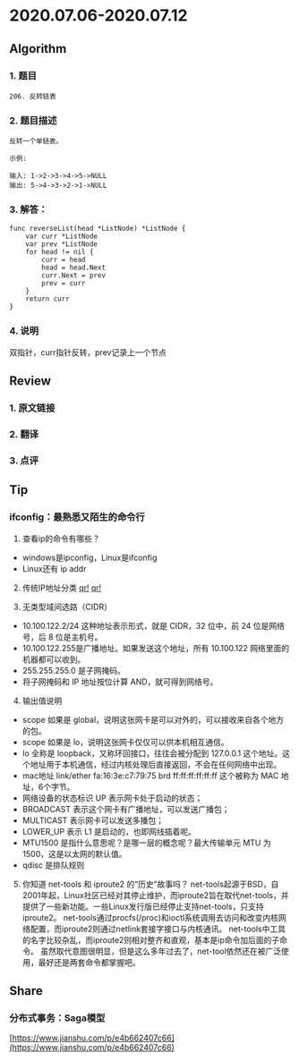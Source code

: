 # 2020.07.06-2020.07.12

## Algorithm
### 1. 题目
```
206. 反转链表
```
### 2. 题目描述
```
反转一个单链表。

示例:

输入: 1->2->3->4->5->NULL
输出: 5->4->3->2->1->NULL
```

### 3. 解答：
```golang
func reverseList(head *ListNode) *ListNode {
	var curr *ListNode
	var prev *ListNode
	for head != nil {
		curr = head
		head = head.Next
		curr.Next = prev
		prev = curr
	}
	return curr
}
```
### 4. 说明
双指针，curr指针反转，prev记录上一个节点


## Review
### 1. 原文链接


### 2. 翻译


### 3. 点评


## Tip
### ifconfig：最熟悉又陌生的命令行
1. 查看ip的命令有哪些？
* windows是ipconfig，Linux是ifconfig
* Linux还有 ip addr
2. 传统IP地址分类
[qr!](./images/0712_t_1.png)
[qr!](./images/0712_t_2.png)


3. 无类型域间选路（CIDR）
* 10.100.122.2/24 这种地址表示形式，就是 CIDR，32 位中，前 24 位是网络号，后 8 位是主机号。
* 10.100.122.255是广播地址。如果发送这个地址，所有 10.100.122 网络里面的机器都可以收到。
* 255.255.255.0 是子网掩码。
* 将子网掩码和 IP 地址按位计算 AND，就可得到网络号。
4. 输出值说明
* scope 如果是 global，说明这张网卡是可以对外的，可以接收来自各个地方的包。
* scope 如果是 lo，说明这张网卡仅仅可以供本机相互通信。
* lo 全称是 loopback，又称环回接口，往往会被分配到 127.0.0.1 这个地址。这个地址用于本机通信，经过内核处理后直接返回，不会在任何网络中出现。
* mac地址 link/ether fa:16:3e:c7:79:75 brd ff:ff:ff:ff:ff:ff 这个被称为 MAC 地址，6个字节。
* 网络设备的状态标识 UP 表示网卡处于启动的状态；	
* BROADCAST 表示这个网卡有广播地址，可以发送广播包；
* MULTICAST 表示网卡可以发送多播包；
* LOWER_UP 表示 L1 是启动的，也即网线插着呢。	
* MTU1500 是指什么意思呢？是哪一层的概念呢？最大传输单元 MTU 为 1500，这是以太网的默认值。
* qdisc 是排队规则
5. 你知道 net-tools 和 iproute2 的“历史”故事吗？
net-tools起源于BSD，自2001年起，Linux社区已经对其停止维护，而iproute2旨在取代net-tools，并提供了一些新功能。一些Linux发行版已经停止支持net-tools，只支持iproute2。
net-tools通过procfs(/proc)和ioctl系统调用去访问和改变内核网络配置，而iproute2则通过netlink套接字接口与内核通讯。
net-tools中工具的名字比较杂乱，而iproute2则相对整齐和直观，基本是ip命令加后面的子命令。
虽然取代意图很明显，但是这么多年过去了，net-tool依然还在被广泛使用，最好还是两套命令都掌握吧。

## Share
### 分布式事务：Saga模型
[https://www.jianshu.com/p/e4b662407c66](https://www.jianshu.com/p/e4b662407c66)
